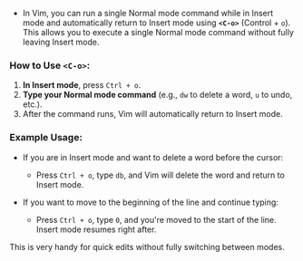 - In Vim, you can run a single Normal mode command while in Insert mode and automatically return to Insert mode using **`<C-o>`** (Control + `o`). This allows you to execute a single Normal mode command without fully leaving Insert mode.

### How to Use `<C-o>`:
1. **In Insert mode**, press `Ctrl + o`.
2. **Type your Normal mode command** (e.g., `dw` to delete a word, `u` to undo, etc.).
3. After the command runs, Vim will automatically return to Insert mode.

### Example Usage:
- If you are in Insert mode and want to delete a word before the cursor:
  - Press `Ctrl + o`, type `db`, and Vim will delete the word and return to Insert mode.

- If you want to move to the beginning of the line and continue typing:
  - Press `Ctrl + o`, type `0`, and you're moved to the start of the line. Insert mode resumes right after.

This is very handy for quick edits without fully switching between modes.
